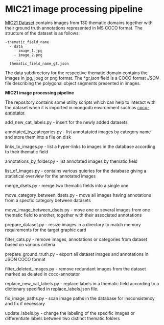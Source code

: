 MIC21 image processing pipeline
========

[MIC21 Dataset](https://dcl.bas.bg/MIC-21/dataset/) contains images from 130 thematic domains together with their ground truth annotations represented in MS COCO format. The structure of the dataset is as follows:

```
-thematic_field_name
  - data
    - image_1.jpg
    - image_2.png
    ...
  thematic_field_name_gt.json
```

The data subdirectory for the respective thematic domain contains the images in jpg, jpeg or png format. The *_gt.json_ field is a COCO format _JSON_ file describing the polygonal object segments presented in images. 

**MIC21 image processing pipeline**

The repository contains  some utility scripts which can help to interact with the dataset when it is imported in mongodb environment such as [coco-annotator](https://github.com/jsbroks/coco-annotator).

add_new_cat_labels.py - insert for the newly added datasets

annotated_by_categories.py - list annotatated images by category name and store them into a file on disk

links_to_images.py - list a hyper-links to images in the database according to their thematic field

annotations_by_folder.py - list annotated images by thematic field

list_of_images.py - contains various quieries for the database giving a statistical overview for the annotated images

merge_dsets.py - merge two thematic fields into a single one

move_category_between_dsets.py - move all images having annotations from a specfic category between datasets

move_image_between_dsets.py - move one or several images from one thematic field to another, together with their associated annotations

prepare_dataset.py - resize images in a directory to match memory requirements for the target graphic card

filter_cats.py - remove images, annotations or categories from dataset based on various criteria

prepare_ground_truth.py - export all dataset images and annotations in JSON COCO format

filter_deleted_images.py - remove redundant images from the dataset marked as delated in coco-annotator

replace_new_cat_labels.py - replace labels in a thematic field according to a dictionary specified in replace_labels.json file.

fix_image_paths.py - scan image paths in the database for insconsistency and fix if necessary

update_labels.py - change the labeling of the specific images or differentiate labels between two distinct thematic folders
